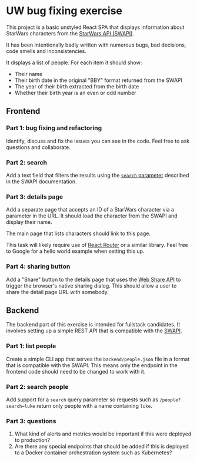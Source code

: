 # UW bug fixing exercise

This project is a basic unstyled React SPA that displays information about StarWars characters from the [StarWars API (SWAPI)](https://swapi.dev/documentation).

It has been intentionally badly written with numerous bugs, bad decisions, code smells and inconsistencies.

It displays a list of people. For each item it should show:
- Their name
- Their birth date in the original "BBY" format returned from the SWAPI
- The year of their birth extracted from the birth date
- Whether their birth year is an even or odd number

## Frontend
### Part 1: bug fixing and refactoring
Identify, discuss and fix the issues you can see in the code. Feel free to ask questions and collaborate.

### Part 2: search
Add a text field that filters the results using the [`search` parameter](https://swapi.dev/documentation#search) described in the SWAPI documentation.

### Part 3: details page
Add a separate page that accepts an ID of a StarWars character via a parameter in the URL. It should load the character from the SWAPI and display their name.

The main page that lists characters should link to this page.

This task will likely require use of [React Router](https://reactrouter.com/en/main) or a similar library. Feel free to Google for a hello world example when setting this up.

### Part 4: sharing button
Add a "Share" button to the details page that uses the [Web Share API](https://developer.mozilla.org/en-US/docs/Web/API/Web_Share_API) to trigger the browser's native sharing dialog.
This should allow a user to share the detail page URL with somebody.

## Backend
The backend part of this exercise is intended for fullstack candidates. It involves setting up a simple REST API that is compatible with the [SWAPI](https://swapi.dev/documentation).
### Part 1: list people
Create a simple CLI app that serves the `backend/people.json` file in a format that is compatible with the SWAPI. This means only the endpoint in the frontend code should need to be changed to work with it.

### Part 2: search people
Add support for a `search` query parameter so requests such as  `/people?search=luke` return only people with a name containing `luke`.

### Part 3: questions
1. What kind of alerts and metrics would be important if this were deployed to production?
2. Are there any special endpoints that should be added if this is deployed to a Docker container orchestration system such as Kubernetes?
